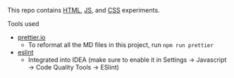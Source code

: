 This repo contains [HTML](https://tinyurl.com/m8qyg6l), [JS](https://tinyurl.com/m9lqjhu), and
[CSS](https://tinyurl.com/kja33aj) experiments.

Tools used

- [prettier.io](https://prettier.io/docs/en/cli.html)
  - To reformat all the MD files in this project, run `npm run prettier`
- [eslint](https://eslint.org/)
  - Integrated into IDEA (make sure to enable it in Settings -> Javascript -> Code Quality Tools ->
    ESlint)
